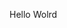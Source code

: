 Hello Wolrd



















































































































































































































































































































































































































































































































































































































































































































































































































































































































































































































































































































































































































































































































































































































































































































































































































































































































































































































































































































































































































































































































































































































































































































































































































































































































































































































































































































































































































































































































































































































































































































































































































































































































































